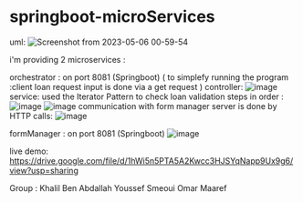 # springboot-microServices
uml:
![Screenshot from 2023-05-06 00-59-54](https://user-images.githubusercontent.com/64233476/236586986-02cb6d9c-970f-493a-b4e6-a55d6b5edb3a.jpg)



i'm providing 2 microservices :

orchestrator : on port 8081 (Springboot)
( to simplefy running the program :client loan request input is done via a get request )
controller:
![image](https://user-images.githubusercontent.com/64233476/236585984-28052033-e8a9-47e6-a699-c9d01187635d.png)
service:
used the Iterator Pattern to check loan validation steps in order :
![image](https://user-images.githubusercontent.com/64233476/236586025-94e29c9f-c09a-4c9c-8b86-01f778c2e4a3.png)
![image](https://user-images.githubusercontent.com/64233476/236586105-46dc0138-befb-4098-b1de-2e8cf70a5d32.png)
communication with form manager server is done by HTTP calls:
![image](https://user-images.githubusercontent.com/64233476/236586252-811421e4-3d0f-464f-89b4-849f5c1dfff6.png)


formManager : on port 8081 (Springboot)
![image](https://user-images.githubusercontent.com/64233476/236585861-e5ced3b0-8891-40a5-b149-eadfd00082ab.png)


live demo:
https://drive.google.com/file/d/1hWi5n5PTA5A2Kwcc3HJSYqNapp9Ux9g6/view?usp=sharing

Group :
Khalil Ben Abdallah
Youssef Smeoui
Omar Maaref
